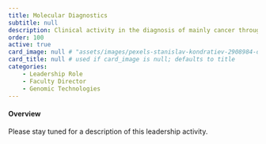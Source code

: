 ```yaml
---
title: Molecular Diagnostics
subtitle: null
description: Clinical activity in the diagnosis of mainly cancer through RNA and DNA-based analytics
order: 100
active: true
card_image: null # "assets/images/pexels-stanislav-kondratiev-2908984-downsize.jpg"
card_title: null # used if card_image is null; defaults to title
categories: 
    - Leadership Role
    - Faculty Director
    - Genomic Technologies
---
```


<h4>Overview</h4>

Please stay tuned for a description of this leadership activity.
